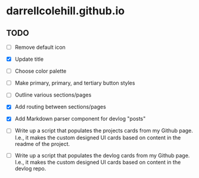 # darrellcolehill.github.io

## TODO
- [ ] Remove default icon
- [X] Update title
- [ ] Choose color palette
- [ ] Make primary, primary, and tertiary button styles
- [ ] Outline various sections/pages
- [X] Add routing between sections/pages
- [X] Add Markdown parser component for devlog "posts"
- [ ] Write up a script that populates the projects cards from my Github page. I.e., it makes the custom designed UI cards based on content in the readme of the project.
- [ ] Write up a script that populates the devlog cards from my Github page. I.e., it makes the custom designed UI cards based on content in the devlog repo.


